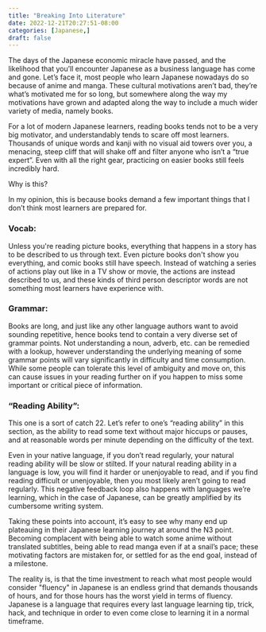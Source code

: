 ```yaml
---
title: "Breaking Into Literature"
date: 2022-12-21T20:27:51-08:00
categories: [Japanese,]
draft: false
---
```


The days of the Japanese economic miracle have passed, and the likelihood that you’ll encounter Japanese as a business language has come and gone. Let’s face it, most people who learn Japanese nowadays do so because of anime and manga. These cultural motivations aren’t bad, they’re what’s motivated me for so long, but somewhere along the way my motivations have grown and adapted along the way to include a much wider variety of media, namely books.

For a lot of modern Japanese learners, reading books tends not to be a very big motivator, and understandably tends to scare off most learners. Thousands of unique words and kanji with no visual aid towers over you, a menacing, steep cliff that will shake off and filter anyone who isn’t a “true expert”. Even with all the right gear, practicing on easier books still feels incredibly hard. 

Why is this?

In my opinion, this is because books demand a few important things that I don’t think most learners are prepared for.

### Vocab:
Unless you're reading picture books, everything that happens in a story has to be described to us through text. Even picture books don't show you everything, and comic books still have speech. Instead of watching a series of actions play out like in a TV show or movie, the actions are instead described to us, and these kinds of third person descriptor words are not something most learners have experience with.

### Grammar:
Books are long, and just like any other language authors want to avoid sounding repetitive, hence books tend to contain a very diverse set of grammar points. Not understanding a noun, adverb, etc. can be remedied with a lookup, however understanding the underlying meaning of some grammar points will vary significantly in difficulty and time consumption. While some people can tolerate this level of ambiguity and move on, this can cause issues in your reading further on if you happen to miss some important or critical piece of information.

### “Reading Ability”:
This one is a sort of catch 22. Let’s refer to one’s “reading ability” in this section, as the ability to read some text without major hiccups or pauses, and at reasonable words per minute depending on the difficulty of the text.

Even in your native language, if you don’t read regularly, your natural reading ability will be slow or stilted. If your natural reading ability in a language is low, you will find it harder or unenjoyable to read, and if you find reading difficult or unenjoyable, then you most likely aren’t going to read regularly. This negative feedback loop also happens with languages we’re learning, which in the case of Japanese, can be greatly amplified by its cumbersome writing system.

Taking these points into account, it’s easy to see why many end up plateauing in their Japanese learning journey at around the N3 point. Becoming complacent with being able to watch some anime without translated subtitles, being able to read manga even if at a snail’s pace; these motivating factors are mistaken for, or settled for as the end goal, instead of a milestone. 

The reality is, is that the time investment to reach what most people would consider "fluency" in Japanese is an endless grind that demands
thousands of hours, and for those hours has the worst yield in terms of fluency.  Japanese is a language that requires every last language learning tip, trick, hack, and technique in order to even come close to learning it in a normal timeframe.
